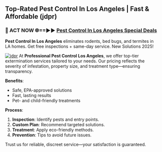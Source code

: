 ## Top-Rated Pest Control In Los Angeles | Fast & Affordable (jdpr)

<h3>🐜 ACT NOW 🌐==►► <a href="https://tinyurl.com/yc7vsfwc" rel="nofollow">Pest Control In Los Angeles Special Deals</a></h3>

**Pest Control In Los Angeles** eliminates rodents, bed bugs, and termites in LA homes. Get free inspections + same-day service. New Solutions 2025!

[![jdpr](https://i.imgur.com/1VzRXn8.jpeg)](https://tinyurl.com/yc7vsfwc)
At **Professional Pest Control Los Angeles**, we offer top-tier extermination services tailored to your needs. Our pricing reflects the severity of infestation, property size, and treatment type—ensuring transparency.  

**Benefits**:  
- Safe, EPA-approved solutions  
- Fast, lasting results  
- Pet- and child-friendly treatments  

**Process**:  
1. **Inspection**: Identify pests and entry points.  
2. **Custom Plan**: Recommend targeted solutions.  
3. **Treatment**: Apply eco-friendly methods.  
4. **Prevention**: Tips to avoid future issues.  

Trust us for reliable, discreet service—your satisfaction is guaranteed.